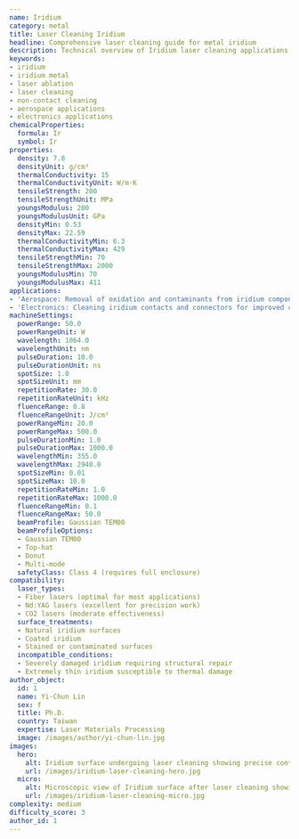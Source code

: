 ```yaml
---
name: Iridium
category: metal
title: Laser Cleaning Iridium
headline: Comprehensive laser cleaning guide for metal iridium
description: Technical overview of Iridium laser cleaning applications and parameters
keywords:
- iridium
- iridium metal
- laser ablation
- laser cleaning
- non-contact cleaning
- aerospace applications
- electronics applications
chemicalProperties:
  formula: Ir
  symbol: Ir
properties:
  density: 7.8
  densityUnit: g/cm³
  thermalConductivity: 15
  thermalConductivityUnit: W/m·K
  tensileStrength: 200
  tensileStrengthUnit: MPa
  youngsModulus: 200
  youngsModulusUnit: GPa
  densityMin: 0.53
  densityMax: 22.59
  thermalConductivityMin: 6.3
  thermalConductivityMax: 429
  tensileStrengthMin: 70
  tensileStrengthMax: 2000
  youngsModulusMin: 70
  youngsModulusMax: 411
applications:
- 'Aerospace: Removal of oxidation and contaminants from iridium components in rocket engines'
- 'Electronics: Cleaning iridium contacts and connectors for improved conductivity'
machineSettings:
  powerRange: 50.0
  powerRangeUnit: W
  wavelength: 1064.0
  wavelengthUnit: nm
  pulseDuration: 10.0
  pulseDurationUnit: ns
  spotSize: 1.0
  spotSizeUnit: mm
  repetitionRate: 30.0
  repetitionRateUnit: kHz
  fluenceRange: 0.8
  fluenceRangeUnit: J/cm²
  powerRangeMin: 20.0
  powerRangeMax: 500.0
  pulseDurationMin: 1.0
  pulseDurationMax: 1000.0
  wavelengthMin: 355.0
  wavelengthMax: 2940.0
  spotSizeMin: 0.01
  spotSizeMax: 10.0
  repetitionRateMin: 1.0
  repetitionRateMax: 1000.0
  fluenceRangeMin: 0.1
  fluenceRangeMax: 50.0
  beamProfile: Gaussian TEM00
  beamProfileOptions:
  - Gaussian TEM00
  - Top-hat
  - Donut
  - Multi-mode
  safetyClass: Class 4 (requires full enclosure)
compatibility:
  laser_types:
  - Fiber lasers (optimal for most applications)
  - Nd:YAG lasers (excellent for precision work)
  - CO2 lasers (moderate effectiveness)
  surface_treatments:
  - Natural iridium surfaces
  - Coated iridium
  - Stained or contaminated surfaces
  incompatible_conditions:
  - Severely damaged iridium requiring structural repair
  - Extremely thin iridium susceptible to thermal damage
author_object:
  id: 1
  name: Yi-Chun Lin
  sex: f
  title: Ph.D.
  country: Taiwan
  expertise: Laser Materials Processing
  image: /images/author/yi-chun-lin.jpg
images:
  hero:
    alt: Iridium surface undergoing laser cleaning showing precise contamination removal
    url: /images/iridium-laser-cleaning-hero.jpg
  micro:
    alt: Microscopic view of Iridium surface after laser cleaning showing detailed surface structure
    url: /images/iridium-laser-cleaning-micro.jpg
complexity: medium
difficulty_score: 3
author_id: 1
---
```


